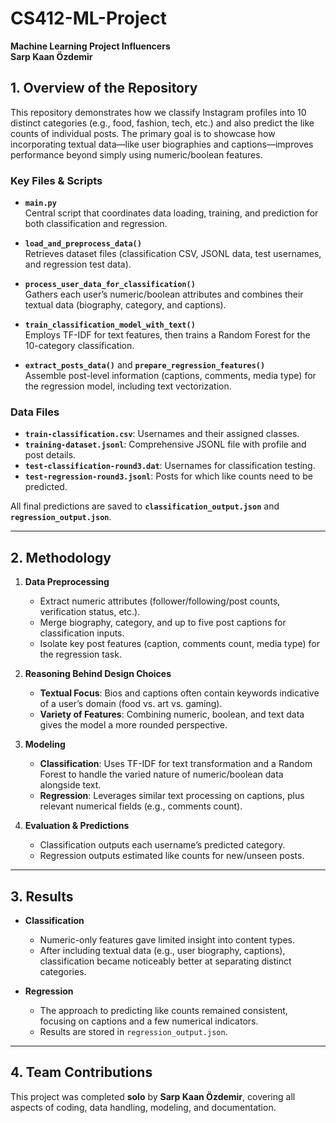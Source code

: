 # CS412-ML-Project
**Machine Learning Project Influencers**  
**Sarp Kaan Özdemir**

## 1. Overview of the Repository
This repository demonstrates how we classify Instagram profiles into 10 distinct categories (e.g., food, fashion, tech, etc.) and also predict the like counts of individual posts. The primary goal is to showcase how incorporating textual data—like user biographies and captions—improves performance beyond simply using numeric/boolean features.

### Key Files & Scripts
- **`main.py`**  
  Central script that coordinates data loading, training, and prediction for both classification and regression.

- **`load_and_preprocess_data()`**  
  Retrieves dataset files (classification CSV, JSONL data, test usernames, and regression test data).

- **`process_user_data_for_classification()`**  
  Gathers each user’s numeric/boolean attributes and combines their textual data (biography, category, and captions).

- **`train_classification_model_with_text()`**  
  Employs TF-IDF for text features, then trains a Random Forest for the 10-category classification.

- **`extract_posts_data()`** and **`prepare_regression_features()`**  
  Assemble post-level information (captions, comments, media type) for the regression model, including text vectorization.

### Data Files
- **`train-classification.csv`**: Usernames and their assigned classes.  
- **`training-dataset.jsonl`**: Comprehensive JSONL file with profile and post details.  
- **`test-classification-round3.dat`**: Usernames for classification testing.  
- **`test-regression-round3.jsonl`**: Posts for which like counts need to be predicted.

All final predictions are saved to **`classification_output.json`** and **`regression_output.json`**.

---

## 2. Methodology
1. **Data Preprocessing**  
   - Extract numeric attributes (follower/following/post counts, verification status, etc.).  
   - Merge biography, category, and up to five post captions for classification inputs.  
   - Isolate key post features (caption, comments count, media type) for the regression task.

2. **Reasoning Behind Design Choices**  
   - **Textual Focus**: Bios and captions often contain keywords indicative of a user’s domain (food vs. art vs. gaming).  
   - **Variety of Features**: Combining numeric, boolean, and text data gives the model a more rounded perspective.

3. **Modeling**  
   - **Classification**: Uses TF-IDF for text transformation and a Random Forest to handle the varied nature of numeric/boolean data alongside text.  
   - **Regression**: Leverages similar text processing on captions, plus relevant numerical fields (e.g., comments count).

4. **Evaluation & Predictions**  
   - Classification outputs each username’s predicted category.  
   - Regression outputs estimated like counts for new/unseen posts.

---

## 3. Results
- **Classification**  
  - Numeric-only features gave limited insight into content types.  
  - After including textual data (e.g., user biography, captions), classification became noticeably better at separating distinct categories.

- **Regression**  
  - The approach to predicting like counts remained consistent, focusing on captions and a few numerical indicators.  
  - Results are stored in `regression_output.json`.

---

## 4. Team Contributions
This project was completed **solo** by **Sarp Kaan Özdemir**, covering all aspects of coding, data handling, modeling, and documentation.

